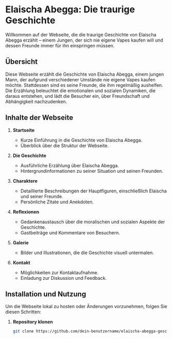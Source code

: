 # Elaischa Abegga: Die traurige Geschichte

Willkommen auf der Webseite, die die traurige Geschichte von Elaischa Abegga erzählt – einem Jungen, der sich nie eigene Vapes kaufen will und dessen Freunde immer für ihn einspringen müssen.

## Übersicht

Diese Webseite erzählt die Geschichte von Elaischa Abegga, einem jungen Mann, der aufgrund verschiedener Umstände nie eigene Vapes kaufen möchte. Stattdessen sind es seine Freunde, die ihm regelmäßig aushelfen. Die Erzählung beleuchtet die emotionalen und sozialen Dynamiken, die daraus entstehen, und lädt die Besucher ein, über Freundschaft und Abhängigkeit nachzudenken.

## Inhalte der Webseite

1. **Startseite**
   - Kurze Einführung in die Geschichte von Elaischa Abegga.
   - Überblick über die Struktur der Webseite.

2. **Die Geschichte**
   - Ausführliche Erzählung über Elaischa Abegga.
   - Hintergrundinformationen zu seiner Situation und seinen Freunden.

3. **Charaktere**
   - Detaillierte Beschreibungen der Hauptfiguren, einschließlich Elaischa und seiner Freunde.
   - Persönliche Zitate und Anekdoten.

4. **Reflexionen**
   - Gedankenaustausch über die moralischen und sozialen Aspekte der Geschichte.
   - Gastbeiträge und Kommentare von Besuchern.

5. **Galerie**
   - Bilder und Illustrationen, die die Geschichte visuell untermalen.

6. **Kontakt**
   - Möglichkeiten zur Kontaktaufnahme.
   - Einladung zur Diskussion und Feedback.

## Installation und Nutzung

Um die Webseite lokal zu hosten oder Änderungen vorzunehmen, folgen Sie diesen Schritten:

1. **Repository klonen**
   ```bash
   git clone https://github.com/dein-benutzername/elaischa-abegga-geschichte.git
